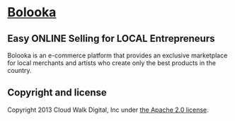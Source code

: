 # [Bolooka](http://bolooka.com)

## Easy ONLINE Selling for LOCAL Entrepreneurs

Bolooka is an e-commerce platform that provides an exclusive marketplace for local merchants and artists who create only the best products in the country.

## Copyright and license

Copyright 2013 Cloud Walk Digital, Inc under [the Apache 2.0 license](LICENSE).
